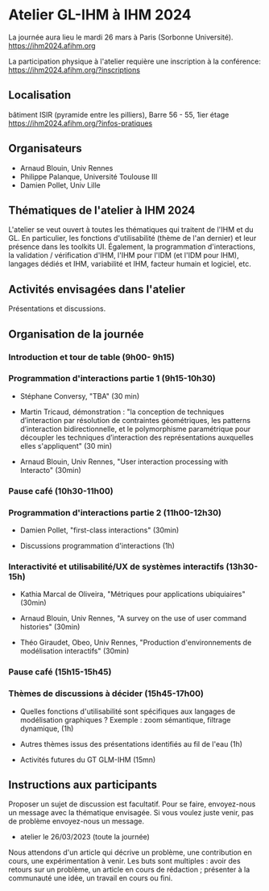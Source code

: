 

# Atelier GL-IHM à IHM 2024

La journée aura lieu le mardi 26 mars à Paris (Sorbonne Université).
https://ihm2024.afihm.org

La participation physique à l'atelier requière une inscription à la conférence:
https://ihm2024.afihm.org/?inscriptions

## Localisation

bâtiment ISIR (pyramide entre les pilliers), Barre 56 - 55, 1ier étage 
https://ihm2024.afihm.org/?infos-pratiques

## Organisateurs

- Arnaud Blouin, Univ Rennes
- Philippe Palanque, Université Toulouse III
- Damien Pollet, Univ Lille

## Thématiques de l'atelier à IHM 2024

L'atelier se veut ouvert à toutes les thématiques qui traitent de l'IHM et du GL.
En particulier, les fonctions d'utilisabilité (thème de l'an dernier) et leur présence dans les toolkits UI.
Également, la programmation d'interactions, la validation / vérification d'IHM, l'IHM pour l'IDM (et l'IDM pour IHM), langages dédiés et IHM, variabilité et IHM, facteur humain et logiciel, etc.



## Activités envisagées dans l'atelier

Présentations et discussions.



## Organisation de la journée

### Introduction et tour de table (9h00- 9h15)

### Programmation d'interactions partie 1 (9h15-10h30)

- Stéphane Conversy, "TBA" (30 min)

- Martin Tricaud, démonstration : "la conception de techniques d’interaction par résolution de contraintes géométriques, les patterns d’interaction bidirectionnelle, et le polymorphisme paramétrique pour découpler les techniques d’interaction des représentations auxquelles elles s'appliquent" (30 min)

- Arnaud Blouin, Univ Rennes, "User interaction processing with Interacto" (30min)
  

### Pause café (10h30-11h00)

### Programmation d'interactions partie 2 (11h00-12h30)

- Damien Pollet, "first-class interactions" (30min)


- Discussions programmation d'interactions (1h) 



### Interactivité et utilisabilité/UX de systèmes interactifs (13h30-15h)


- Kathia Marcal de Oliveira, "Métriques pour applications ubiquiaires" (30min)


- Arnaud Blouin, Univ Rennes, "A survey on the use of user command histories" (30min)


- Théo Giraudet, Obeo, Univ Rennes, "Production d'environnements de modélisation interactifs" (30min)


### Pause café (15h15-15h45)

### Thèmes de discussions à décider (15h45-17h00)

- Quelles fonctions d'utilisabilité sont spécifiques aux langages de modélisation graphiques ? Exemple : zoom sémantique, filtrage dynamique, 
(1h)

- Autres thèmes issus des présentations identifiés au fil de l'eau (1h) 

- Activités futures du GT GLM-IHM (15mn)



## Instructions aux participants

Proposer un sujet de discussion est facultatif. Pour se faire, envoyez-nous un message avec la thématique envisagée. Si vous voulez juste venir, pas de problème envoyez-nous un message.


- atelier le 26/03/2023 (toute la journée)

Nous attendons d'un article qui décrive un problème, une contribution en cours, une expérimentation à venir. Les buts sont multiples :
avoir des retours sur un problème, un article en cours de rédaction ; présenter à la communauté une idée, un travail en cours ou fini.
